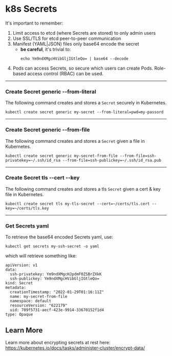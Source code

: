 # k8s Secrets

It's important to remember:
1. Limit access to etcd (where Secrets are stored) to only admin users
2. Use SSL/TLS for etcd peer-to-peer communication
3. Manifest (YAML|JSON) files only base64 encode the secret 
    - **be careful**, it's trivial to: 
      ```
      echo Ym9ndXMgcHVibGljIGtleQo= | base64 --decode
      ```
4. Pods can access Secrets, so secure which users can create Pods. Role-based access control (RBAC) can be used.

---

### Create Secret generic --from-literal
The following command creates and stores a `Secret` securely in Kubernetes.
```
kubectl create secret generic my-secret --from-literal=pwd=my-passord
```

--- 

### Create Secret generic --from-file
The following command creates and stores a `Secret` given a file in Kubernetes.
```
kubectl create secret generic my-secret-from-file --from-file=ssh-privatekey=~/.ssh/id_rsa --from-file=ssh-publickey=~/.ssh/id_rsa.pub
```

---

### Create Secret tls --cert --key
The following command creates and stores a tls `Secret` given a cert & key file in Kubernetes.
```
kubectl create secret tls my-tls-secret --cert=~/certs/tls.cert --key=~/certs/tls.key
```

---

### Get Secrets yaml
To retrieve the base64 encoded Secrets yaml, use:
```
kubectl get secrets my-ssh-secret -o yaml
```
which will retrieve something like:
```
apiVersion: v1
data:
  ssh-privatekey: Ym9ndXMgcHJpdmF0ZSBrZXkK
  ssh-publickey: Ym9ndXMgcHVibGljIGtleQo=
kind: Secret
metadata:
  creationTimestamp: "2022-01-29T01:16:11Z"
  name: my-secret-from-file
  namespace: default
  resourceVersion: "622179"
  uid: 709f5731-aecf-423e-9914-33670152f1d4
type: Opaque
```

## Learn More
Learn more about encrypting secrets at rest here: https://kubernetes.io/docs/tasks/administer-cluster/encrypt-data/
